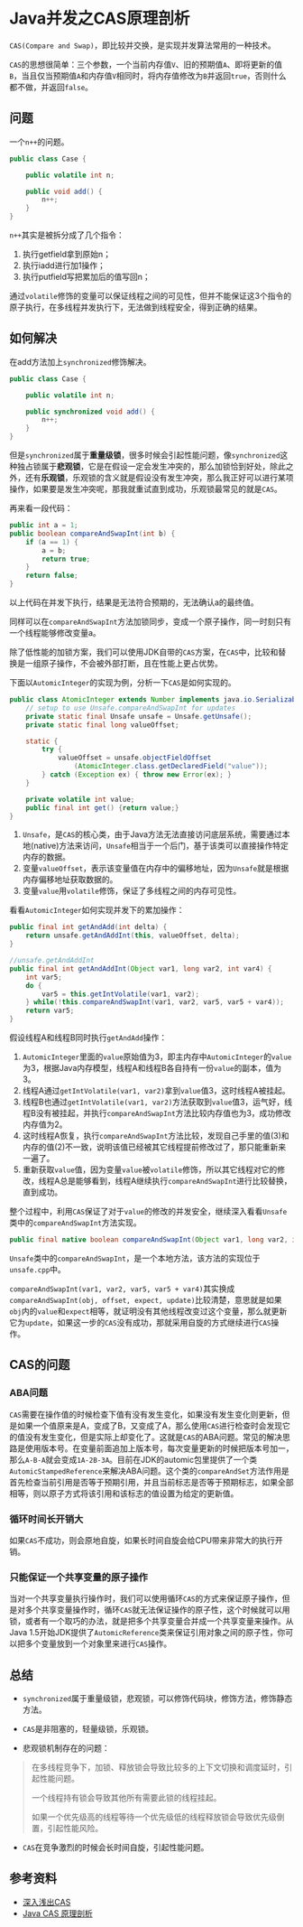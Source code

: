 # Java并发之CAS原理剖析

`CAS(Compare and Swap)`，即比较并交换，是实现并发算法常用的一种技术。

`CAS`的思想很简单：三个参数，一个当前内存值`V`、旧的预期值`A`、即将更新的值`B`，当且仅当预期值`A`和内存值`V`相同时，将内存值修改为`B`并返回`true`，否则什么都不做，并返回`false`。

## 问题

一个`n++`的问题。

```java
public class Case {

    public volatile int n;

    public void add() {
        n++;
    }
}
```
`n++`其实是被拆分成了几个指令：

1. 执行getfield拿到原始n；
2. 执行iadd进行加1操作；
3. 执行putfield写把累加后的值写回n；

通过`volatile`修饰的变量可以保证线程之间的可见性，但并不能保证这3个指令的原子执行，在多线程并发执行下，无法做到线程安全，得到正确的结果。

## 如何解决

在add方法加上`synchronized`修饰解决。

```java
public class Case {

    public volatile int n;

    public synchronized void add() {
        n++;
    }
}
```
但是`synchronized`属于**重量级锁**，很多时候会引起性能问题，像`synchronized`这种独占锁属于**悲观锁**，它是在假设一定会发生冲突的，那么加锁恰到好处，除此之外，还有**乐观锁**，乐观锁的含义就是假设没有发生冲突，那么我正好可以进行某项操作，如果要是发生冲突呢，那我就重试直到成功，乐观锁最常见的就是`CAS`。

再来看一段代码：

```java
public int a = 1;
public boolean compareAndSwapInt(int b) {
    if (a == 1) {
        a = b;
        return true;
    }
    return false;
}
```
以上代码在并发下执行，结果是无法符合预期的，无法确认a的最终值。

同样可以在`compareAndSwapInt`方法加锁同步，变成一个原子操作，同一时刻只有一个线程能够修改变量a。

除了低性能的加锁方案，我们可以使用JDK自带的`CAS`方案，在`CAS`中，比较和替换是一组原子操作，不会被外部打断，且在性能上更占优势。

下面以`AutomicInteger`的实现为例，分析一下`CAS`是如何实现的。

```java
public class AtomicInteger extends Number implements java.io.Serializable {
    // setup to use Unsafe.compareAndSwapInt for updates
    private static final Unsafe unsafe = Unsafe.getUnsafe();
    private static final long valueOffset;

    static {
        try {
            valueOffset = unsafe.objectFieldOffset
                (AtomicInteger.class.getDeclaredField("value"));
        } catch (Exception ex) { throw new Error(ex); }
    }

    private volatile int value;
    public final int get() {return value;}
}
```
1. `Unsafe`，是`CAS`的核心类，由于Java方法无法直接访问底层系统，需要通过本地(native)方法来访问，`Unsafe`相当于一个后门，基于该类可以直接操作特定内存的数据。
2. 变量`valueOffset`，表示该变量值在内存中的偏移地址，因为`Unsafe`就是根据内存偏移地址获取数据的。
3. 变量`value`用`volatile`修饰，保证了多线程之间的内存可见性。

看看`AutomicInteger`如何实现并发下的累加操作：

```java
public final int getAndAdd(int delta) {    
    return unsafe.getAndAddInt(this, valueOffset, delta);
}

//unsafe.getAndAddInt
public final int getAndAddInt(Object var1, long var2, int var4) {
    int var5;
    do {
        var5 = this.getIntVolatile(var1, var2);
    } while(!this.compareAndSwapInt(var1, var2, var5, var5 + var4));
    return var5;
}
```

假设线程A和线程B同时执行`getAndAdd`操作：

1. `AutomicInteger`里面的`value`原始值为3，即主内存中`AutomicInteger`的`value`为3，根据Java内存模型，线程A和线程B各自持有一份`value`的副本，值为3。
2. 线程A通过`getIntVolatile(var1, var2)`拿到`value`值3，这时线程A被挂起。
3. 线程B也通过`getIntVolatile(var1, var2)`方法获取到`value`值3，运气好，线程B没有被挂起，并执行`compareAndSwapInt`方法比较内存值也为3，成功修改内存值为2。
4. 这时线程A恢复，执行`compareAndSwapInt`方法比较，发现自己手里的值(3)和内存的值(2)不一致，说明该值已经被其它线程提前修改过了，那只能重新来一遍了。
5. 重新获取`value`值，因为变量`value`被`volatile`修饰，所以其它线程对它的修改，线程A总是能够看到，线程A继续执行`compareAndSwapInt`进行比较替换，直到成功。

整个过程中，利用`CAS`保证了对于`value`的修改的并发安全，继续深入看看`Unsafe`类中的`compareAndSwapInt`方法实现。

```java
public final native boolean compareAndSwapInt(Object var1, long var2, int var4, int var5);
```
`Unsafe`类中的`compareAndSwapInt`，是一个本地方法，该方法的实现位于`unsafe.cpp`中。

`compareAndSwapInt(var1, var2, var5, var5 + var4)`其实换成`compareAndSwapInt(obj, offset, expect, update)`比较清楚，意思就是如果`obj`内的`value`和`expect`相等，就证明没有其他线程改变过这个变量，那么就更新它为`update`，如果这一步的`CAS`没有成功，那就采用自旋的方式继续进行`CAS`操作。

## CAS的问题

### ABA问题

`CAS`需要在操作值的时候检查下值有没有发生变化，如果没有发生变化则更新，但是如果一个值原来是A，变成了B，又变成了A，那么使用`CAS`进行检查时会发现它的值没有发生变化，但是实际上却变化了。这就是`CAS`的ABA问题。常见的解决思路是使用版本号。在变量前面追加上版本号，每次变量更新的时候把版本号加一，那么`A-B-A`就会变成`1A-2B-3A`。目前在JDK的automic包里提供了一个类`AutomicStampedReference`来解决ABA问题。这个类的`compareAndSet`方法作用是首先检查当前引用是否等于预期引用，并且当前标志是否等于预期标志，如果全部相等，则以原子方式将该引用和该标志的值设置为给定的更新值。

### 循环时间长开销大

如果`CAS`不成功，则会原地自旋，如果长时间自旋会给CPU带来非常大的执行开销。

### 只能保证一个共享变量的原子操作

当对一个共享变量执行操作时，我们可以使用循环`CAS`的方式来保证原子操作，但是对多个共享变量操作时，循环`CAS`就无法保证操作的原子性，这个时候就可以用锁，或者有一个取巧的办法，就是把多个共享变量合并成一个共享变量来操作。从Java 1.5开始JDK提供了`AutomicReference`类来保证引用对象之间的原子性，你可以把多个变量放到一个对象里来进行`CAS`操作。

## 总结

* `synchronized`属于重量级锁，悲观锁，可以修饰代码块，修饰方法，修饰静态方法。

* `CAS`是非阻塞的，轻量级锁，乐观锁。

*  悲观锁机制存在的问题：

> 在多线程竞争下，加锁、释放锁会导致比较多的上下文切换和调度延时，引起性能问题。
> 
> 一个线程持有锁会导致其他所有需要此锁的线程挂起。
> 
> 如果一个优先级高的线程等待一个优先级低的线程释放锁会导致优先级倒置，引起性能风险。

*  `CAS`在竞争激烈的时候会长时间自旋，引起性能问题。

## 参考资料

* [深入浅出CAS](https://www.jianshu.com/p/fb6e91b013cc)
* [Java CAS 原理剖析](https://juejin.im/post/5a73cbbff265da4e807783f5)